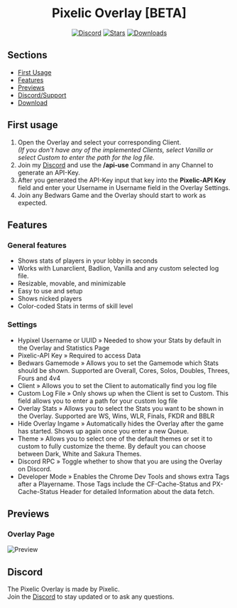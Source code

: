 <div align="center">
    <h1>Pixelic Overlay [BETA]</h1>
</div>
<div align="center">
        <a href="https://discord.com/invite/2vAuyVvdwj"><img src="https://img.shields.io/discord/926873163411910746?color=blue&label=Discord&logo=discord&style=for-the-badge" alt="Discord"></a>
        <a href="https://github.com/Pixelicc/Pixelic-Overlay"><img src="https://img.shields.io/github/stars/pixelicc/Pixelic-Overlay?style=for-the-badge" alt="Stars"></a>
    <a href="https://github.com/Pixelicc/Pixelic-Overlay"><img src="https://img.shields.io/github/downloads/pixelicc/Pixelic-Overlay/total?style=for-the-badge" alt="Downloads"></a>
</div>

## Sections

- [First Usage](#first-usage)
- [Features](#features)
- [Previews](#overlay-page)
- [Discord/Support](#discord)
- [Download](https://github.com/pixelicc/pixelic-overlay/releases/latest)

## First usage

1. Open the Overlay and select your corresponding Client. <br> _(If you don't have any of the implemented Clients, select Vanilla or select Custom to enter the path for the log file._
2. Join my [Discord](https://discord.com/invite/2vAuyVvdwj) and use the **/api-use** Command in any Channel to generate an API-Key.
3. After you generated the API-Key input that key into the **Pixelic-API Key** field and enter your Username in Username field in the Overlay Settings.
4. Join any Bedwars Game and the Overlay should start to work as expected.

## Features

### General features

- Shows stats of players in your lobby in seconds
- Works with Lunarclient, Badlion, Vanilla and any custom selected log file.
- Resizable, movable, and minimizable
- Easy to use and setup
- Shows nicked players
- Color-coded Stats in terms of skill level

### Settings

- Hypixel Username or UUID » Needed to show your Stats by default in the Overlay and Statistics Page
- Pixelic-API Key » Required to access Data
- Bedwars Gamemode » Allows you to set the Gamemode which Stats should be shown. Supported are Overall, Cores, Solos, Doubles, Threes, Fours and 4v4
- Client » Allows you to set the Client to automatically find you log file
- Custom Log File » Only shows up when the Client is set to Custom. This field allows you to enter a path for your custom log file
- Overlay Stats » Allows you to select the Stats you want to be shown in the Overlay. Supported are WS, Wins, WLR, Finals, FKDR and BBLR
- Hide Overlay Ingame » Automatically hides the Overlay after the game has started. Shows up again once you enter a new Queue.
- Theme » Allows you to select one of the default themes or set it to custom to fully customize the theme. By default you can choose between Dark, White and Sakura Themes.
- Discord RPC » Toggle whether to show that you are using the Overlay on Discord.
- Developer Mode » Enables the Chrome Dev Tools and shows extra Tags after a Playername. Those Tags include the CF-Cache-Status and PX-Cache-Status Header for detailed Information about the data fetch.

## Previews

### Overlay Page

![Preview](https://media.discordapp.net/attachments/1096522521756578053/1115671258953175090/image.png)

## Discord

The Pixelic Overlay is made by Pixelic. <br>
Join the [Discord](https://discord.com/invite/2vAuyVvdwj) to stay updated or to ask any questions. <br>
